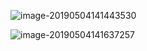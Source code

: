 ![image-20190504141443530](/Users/chenyansong/Documents/note/images/database/image-20190504141443530.png)

![image-20190504141637257](/Users/chenyansong/Documents/note/images/database/image-20190504141637257.png)

